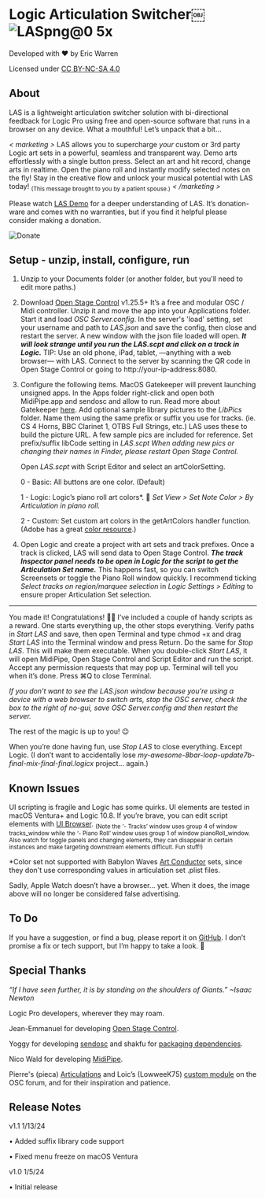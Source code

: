 # Logic Articulation Switcher￼![LASpng@0 5x](https://github.com/eakwarren/LAS/assets/1768096/4ba068b3-60fb-4c5a-8f2f-0d0c350658b4)



Developed with ❤️ by Eric Warren

Licensed under [CC BY-NC-SA 4.0](https://creativecommons.org/licenses/by-nc-sa/4.0/)

## About
LAS is a lightweight articulation switcher solution with bi-directional feedback for Logic Pro using free and open-source software that runs in a browser on any device. What a mouthful! Let’s unpack that a bit…

_< marketing >_ LAS allows you to supercharge _your_ custom or 3rd party Logic art sets in a powerful, seamless and
    transparent way. Demo arts effortlessly with a single button press. Select an art and hit record, change
    arts in realtime. Open the piano roll and instantly modify selected notes on the fly! Stay in the creative
    flow and unlock your musical potential with LAS today! <sub>(This message brought to you by a patient spouse.)</sub> _< /marketing >_

Please watch [LAS Demo](https://youtu.be/s3V918m_87Y) for a deeper understanding of LAS. It’s donation-ware and comes with no warranties, but if you find it helpful please consider making a donation.

![Donate](https://github.com/eakwarren/LAS/assets/1768096/4ff30537-398f-4dcc-ae1f-b8597c1a4d91)


## Setup - unzip, install, configure, run
1. Unzip to your Documents folder (or another folder, but you'll need to edit more paths.)

2. Download [Open Stage Control](https://openstagecontrol.ammd.net/download/) v1.25.5+ It’s a free and modular OSC / Midi controller. Unzip it and move the app into your Applications folder. Start it and load _OSC Server.config_. In the server's 'load' setting, set your username and path to _LAS.json_ and save the config, then close and restart the server. A new window with the json file loaded will open. **_It will look strange until you run the LAS.scpt and click on a track in Logic._** TIP: Use an old phone, iPad, tablet, —anything with a web browser— with LAS. Connect to the server by scanning the QR code in Open Stage Control or going to http://your-ip-address:8080.

3. Configure the following items.
MacOS Gatekeeper will prevent launching unsigned apps. In the Apps folder right-click and open both MidiPipe.app and sendosc and allow to run. Read more about Gatekeeper [here](https://en.wikipedia.org/wiki/Gatekeeper_(macOS)#Override).
    Add optional sample library pictures to the _LibPics_ folder. Name them using the same prefix or suffix you use for tracks. (ie. CS 4 Horns, BBC Clarinet 1, OTBS Full Strings, etc.) LAS uses these to build the picture URL. A few sample pics are included for reference. Set prefix/suffix libCode setting in _LAS.scpt_ _When adding new pics or changing their names in Finder, please restart Open Stage Control._
 
    Open _LAS.scpt_ with Script Editor and select an artColorSetting.
   
    0 - Basic: All buttons are one color. (Default)
   
    1 - Logic: Logic’s piano roll art colors*. 🫣 _Set View > Set Note Color > By Articulation in piano roll._
   
    2 - Custom: Set custom art colors in the getArtColors handler function. (Adobe has a great [color resource](https://color.adobe.com/create/color-wheel).)

4. Open Logic and create a project with art sets and track prefixes. Once a track is clicked, LAS will send data to Open Stage Control. **_The track Inspector panel needs to be open in Logic for the script to get the Articulation Set name._** This happens fast, so you can switch Screensets or toggle the Piano Roll window quickly. I recommend ticking _Select tracks on region/marquee selection_ in _Logic Settings > Editing_ to ensure proper Articulation Set selection.

____________________

You made it! Congratulations! 🙌🏼 I’ve included a couple of handy scripts as a reward. One starts everything up, the other stops everything. Verify paths in _Start LAS_ and save, then open Terminal and type chmod +x and drag _Start LAS_ into the Terminal window and press Return. Do the same for _Stop LAS_. This will make them executable. When you double-click _Start LAS_, it will open MidiPipe, Open Stage Control and Script Editor and run the script. Accept any permission requests that may pop up. Terminal will tell you when it’s done. Press ⌘Q to close Terminal.
 
_If you don’t want to see the LAS.json window because you’re using a device with a web browser to switch arts, stop the OSC server, check the box to the right of no-gui, save OSC Server.config and then restart the server._
 
The rest of the magic is up to you! 😉
 
When you’re done having fun, use _Stop LAS_ to close everything. Except Logic. (I don’t want to accidentally lose _my-awesome-8bar-loop-update7b-final-mix-final-final.logicx_ project... again.)


## Known Issues
UI scripting is fragile and Logic has some quirks. UI elements are tested in macOS Ventura+ and Logic 10.8. If you’re brave, you can edit script elements with [UI Browser](https://latenightsw.com/freeware/ui-browser/). <sub>(Note the ‘- Tracks’ window uses group 4 of window tracks_window while the ‘- Piano Roll’ window uses group 1 of window pianoRoll_window. Also watch for toggle panels and changing elements, they can disappear in certain instances and make targeting downstream elements difficult. Fun stuff!)</sub>

*Color set not supported with Babylon Waves [Art Conductor](https://www.babylonwaves.com/logic/) sets, since they don't use corresponding values in articulation set .plist files. 
 
Sadly, Apple Watch doesn’t have a browser… yet. When it does, the image above will no longer be considered false advertising.


## To Do
If you have a suggestion, or find a bug, please report it on [GitHub](https://github.com/eakwarren/LAS/issues). I don’t promise a fix or tech support, but I’m happy to take a look. 🙂


## Special Thanks
_“If I have seen further, it is by standing on the shoulders of Giants.” ~Isaac Newton_

Logic Pro developers, wherever they may roam.

Jean-Emmanuel for developing [Open Stage Control](https://openstagecontrol.ammd.net/).

Yoggy for developing [sendosc](https://github.com/yoggy/sendosc) and shakfu for [packaging dependencies](https://github.com/shakfu/sendosc/tree/master).

Nico Wald for developing [MidiPipe](http://www.subtlesoft.square7.net/MidiPipe.html).

Pierre's (pieca) [Articulations](https://openstagecontrol.discourse.group/t/articulations-full-dynamic-module-for-logic-with-detailed-instructions/3119) and Loic’s (LowweeK75) [custom module](https://openstagecontrol.discourse.group/t/logic-pro-x-getting-articulations-autoloaded-in-a-grid-from-lpx-articulations-sets/3033) on the OSC forum, and for their inspiration and patience.


## Release Notes
v1.1 1/13/24

• Added suffix library code support

• Fixed menu freeze on macOS Ventura

v1.0 1/5/24

• Initial release
